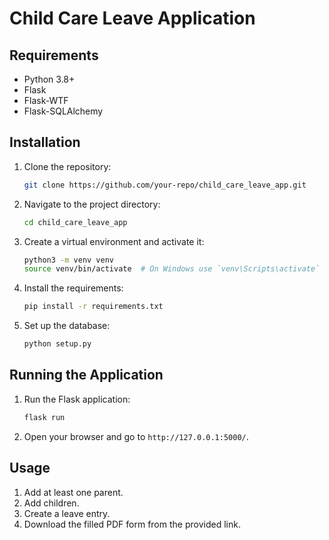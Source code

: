 # Child Care Leave Application

## Requirements
- Python 3.8+
- Flask
- Flask-WTF
- Flask-SQLAlchemy

## Installation
1. Clone the repository:
    ```sh
    git clone https://github.com/your-repo/child_care_leave_app.git
    ```
2. Navigate to the project directory:
    ```sh
    cd child_care_leave_app
    ```
3. Create a virtual environment and activate it:
    ```sh
    python3 -m venv venv
    source venv/bin/activate  # On Windows use `venv\Scripts\activate`
    ```
4. Install the requirements:
    ```sh
    pip install -r requirements.txt
    ```
5. Set up the database:
    ```sh
    python setup.py
    ```

## Running the Application
1. Run the Flask application:
    ```sh
    flask run
    ```
2. Open your browser and go to `http://127.0.0.1:5000/`.

## Usage
1. Add at least one parent.
2. Add children.
3. Create a leave entry.
4. Download the filled PDF form from the provided link.